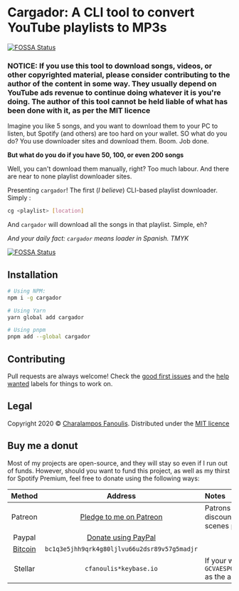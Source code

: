 # Cargador: A CLI tool to convert YouTube playlists to MP3s
[![FOSSA Status](https://app.fossa.io/api/projects/git%2Bgithub.com%2Fcfanoulis%2Fcargador.svg?type=shield)](https://app.fossa.io/projects/git%2Bgithub.com%2Fcfanoulis%2Fcargador?ref=badge_shield)


### NOTICE: If you use this tool to download songs, videos, or other copyrighted material, please consider contributing to the author of the content in some way. They usually depend on YouTube ads revenue to continue doing whatever it is you're doing. The author of this tool cannot be held liable of what has been done with it, as per the MIT licence

Imagine you like 5 songs, and you want to download them to your PC to listen, but Spotify (and others) are too hard on your wallet. SO what do you do? You use downloader sites and download them. Boom. Job done.


**But what do you do if you have 50, 100, or even 200 songs**

Well, you can't download them manually, right? Too much labour. And there are near to none playlist downloader sites.

Presenting `cargador`! The first (*I believe*) CLI-based playlist downloader. Simply :
```sh
cg <playlist> [location]
```
And `cargador` will download all the songs in that playlist. Simple, eh?

*And your daily fact: `cargador` means loader in Spanish. TMYK*


[![FOSSA Status](https://app.fossa.io/api/projects/git%2Bgithub.com%2Fcfanoulis%2Fcargador.svg?type=large)](https://app.fossa.io/projects/git%2Bgithub.com%2Fcfanoulis%2Fcargador?ref=badge_large)

## Installation
```sh
# Using NPM:
npm i -g cargador

# Using Yarn
yarn global add cargador

# Using pnpm
pnpm add --global cargador
```

## Contributing
Pull requests are always welcome! Check the [good first issues](https://github.com/cfanoulis/cargador/labels/good%20first%20issue) and the [help wanted](https://github.com/cfanoulis/cargador/labels/help%20wanted) labels for things to work on.

## Legal

Copyright 2020 © [Charalampos Fanoulis](https://github.com/cfanoulis). Distributed under the [MIT licence](./LICENCE)

## Buy me a donut

Most of my projects are open-source, and they will stay so even if I run out of funds. However, should you want to fund this project, as well as my thirst for Spotify Premium, feel free to donate using the following ways:

| Method | Address | Notes |
|:------:|:-------:|:------|
|Patreon| [Pledge to me on Patreon](https://www.patreon.com/join/enkiel8029?) | Patrons get exclusive access to pre-release projects, discounts on comissions, exclusive support, behind-the-scenes posts and more!|
|Paypal| [Donate using PayPal](https://cfanoulis.page.link/donate-paypal)
|[Bitcoin](bitcoin:bc1q3e5jhh9qrk4g80ljlvu66u2dsr89v57g5madjr?message=Donation%20to%20Charalampos%27s%20OSS%20projects&time=1577294923)|`bc1q3e5jhh9qrk4g80ljlvu66u2dsr89v57g5madjr`|
|Stellar| `cfanoulis*keybase.io`| If your wallet or network doesn't support federation, use `GCVAESPQ3OSXZQCTLJNEXD35GA5CWXPQ6FG6JVBFIDNRRJIG77OKUB4I` as the address
